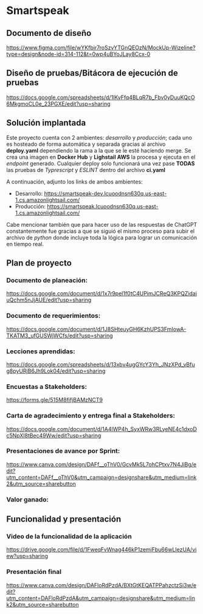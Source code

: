 # Smartspeak

## Documento de diseño
https://www.figma.com/file/wYKfbir7roSzvYTGnQEOzN/MockUp-Wizeline?type=design&node-id=314-112&t=0wp4uBYoJLay8Ccx-0

## Diseño de pruebas/Bitácora de ejecución de pruebas
https://docs.google.com/spreadsheets/d/1lKvFfq4BLqR7b_Fbv0yDuuKQcO6MkgmoCL0e_23PGXE/edit?usp=sharing

## Solución implantada
Este proyecto cuenta con 2 ambientes: _desarrollo_ y _producción_; cada uno es hosteado de forma automática y separada gracias al archivo **deploy.yaml** dependiendo la rama a la que se le esté haciendo merge. Se crea una imagen en **Docker Hub** y **Lighstail AWS** la procesa y ejecuta en el _endpoint_ generado. 
Cualquier deploy solo funcionará una vez pase **TODAS** las pruebas de _Typrescript_ y _ESLINT_ dentro del archivo **ci.yaml**

A continuación, adjunto los links de ambos ambientes:
- Desarrollo: https://smartspeak-dev.lcuoodnsn630q.us-east-1.cs.amazonlightsail.com/
- Producción: https://smartspeak.lcuoodnsn630q.us-east-1.cs.amazonlightsail.com/

Cabe mencionar también que para hacer uso de las respuestas de ChatGPT constantemente fue gracias a que se siguió el mismo proceso para subir el archivo de _python_ donde incluye toda la lógica para lograr un comunicación en tiempo real.

## Plan de proyecto
### Documento de planeación:
https://docs.google.com/document/d/1x7r9pel1f0tC4UPimJCReQ3KPQZidaiuQchm5nJjAUE/edit?usp=sharing
### Documento de requerimientos:
https://docs.google.com/document/d/1J8SHteuyGH6KzhUPS3FmIowA-TKATM3_ufGUSWjWCfs/edit?usp=sharing
### Lecciones aprendidas:
https://docs.google.com/spreadsheets/d/13xbv4ugGYcY3Yh_JNzXPd_vBfug8pyURjB6Jh9Lok04/edit?usp=sharing
### Encuestas a Stakeholders:
https://forms.gle/515M8fifjBAMzNCT9
### Carta de agradecimiento y entrega final a Stakeholders:
https://docs.google.com/document/d/1A4lWP4h_SyxWRw3RLyeNE4c1dxoDc5NpXl8tBec49Ww/edit?usp=sharing
### Presentaciones de avance por Sprint:
https://www.canva.com/design/DAFf__oThV0/GcvMk5L7ohCPtxv7N4JiBg/edit?utm_content=DAFf__oThV0&utm_campaign=designshare&utm_medium=link2&utm_source=sharebutton
### Valor ganado:

## Funcionalidad y presentación

### Video de la funcionalidad de la aplicación
https://drive.google.com/file/d/1FweqFvWnag446kP1zemjFbu66wLIezUA/view?usp=sharing
### Presentación final
https://www.canva.com/design/DAFloRdPzdA/BXtGtKEQATPPahzctzSi3w/edit?utm_content=DAFloRdPzdA&utm_campaign=designshare&utm_medium=link2&utm_source=sharebutton
